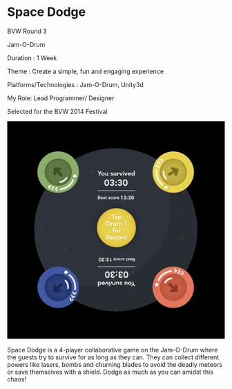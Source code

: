Space Dodge
===========
BVW Round 3

Jam-O-Drum
 
Duration : 1 Week

Theme : Create a simple, fun and engaging experience

Platforms/Technologies : Jam-O-Drum, Unity3d

My Role: Lead Programmer/ Designer
 
Selected for the BVW 2014 Festival

![alt tag](https://raw.githubusercontent.com/charmjunewonder/BVW-Round-3/master/Assets/Textures/endling.png)

Space Dodge is a 4-player collaborative game on the Jam-O-Drum where the guests try to survive for as long as they can. They can collect different powers like lasers, bombs and churning blades to avoid the deadly meteors or save themselves with a shield. Dodge as much as you can amidst this chaos!
